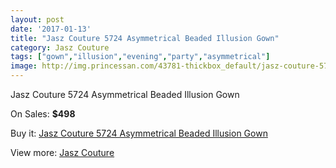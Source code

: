 ```yaml
---
layout: post
date: '2017-01-13'
title: "Jasz Couture 5724 Asymmetrical Beaded Illusion Gown"
category: Jasz Couture
tags: ["gown","illusion","evening","party","asymmetrical"]
image: http://img.princessan.com/43781-thickbox_default/jasz-couture-5724-asymmetrical-beaded-illusion-gown.jpg
---
```

Jasz Couture 5724 Asymmetrical Beaded Illusion Gown

On Sales: **$498**
<a href="https://www.princessan.com/en/jasz-couture/20368-jasz-couture-5724-asymmetrical-beaded-illusion-gown.html"><amp-img layout="responsive" width="600" height="600" src="//img.princessan.com/43781-thickbox_default/jasz-couture-5724-asymmetrical-beaded-illusion-gown.jpg" alt="Jasz Couture 5724 Asymmetrical Beaded Illusion Gown 0" /></a>
<a href="https://www.princessan.com/en/jasz-couture/20368-jasz-couture-5724-asymmetrical-beaded-illusion-gown.html"><amp-img layout="responsive" width="600" height="600" src="//img.princessan.com/43782-thickbox_default/jasz-couture-5724-asymmetrical-beaded-illusion-gown.jpg" alt="Jasz Couture 5724 Asymmetrical Beaded Illusion Gown 1" /></a>

Buy it: [Jasz Couture 5724 Asymmetrical Beaded Illusion Gown](https://www.princessan.com/en/jasz-couture/20368-jasz-couture-5724-asymmetrical-beaded-illusion-gown.html "Jasz Couture 5724 Asymmetrical Beaded Illusion Gown")

View more: [Jasz Couture](https://www.princessan.com/en/24-jasz-couture "Jasz Couture")